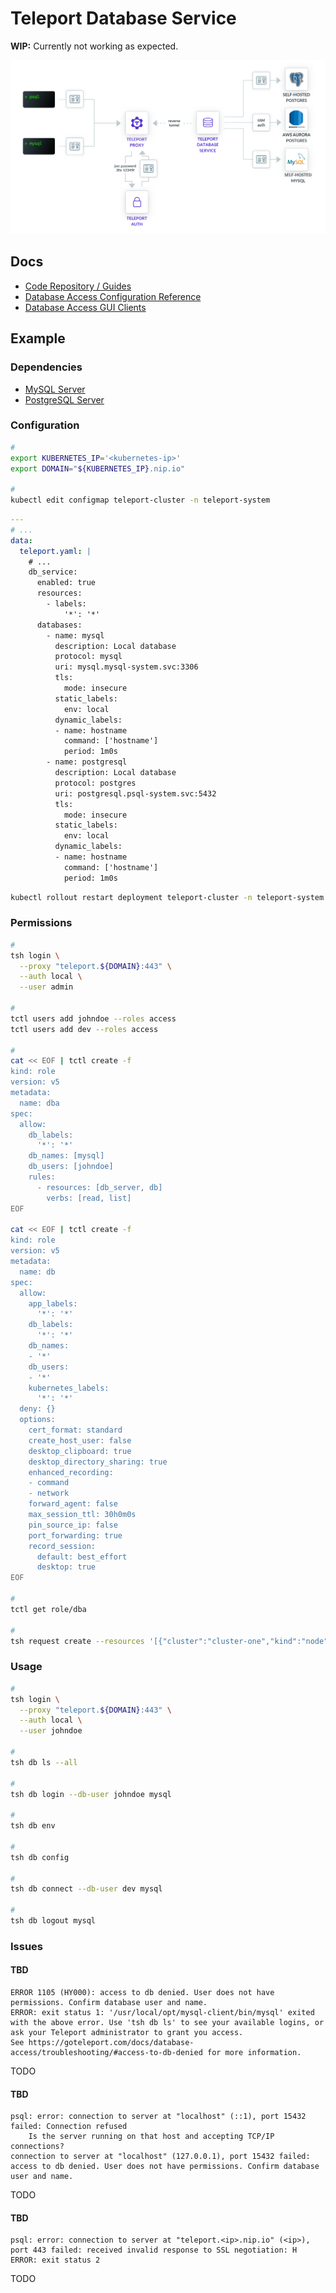 # Teleport Database Service

**WIP:** Currently not working as expected.

<!--
https://github.com/itsvrl/boilerplates/blob/stable/docker-compose/teleport/teleport-config/template.yml
https://github.com/gravitational/teleport/blob/master/rfd/0011-database-access.md
https://github.com/gravitational/teleport/pull/10458
https://github.com/gravitational/teleport/issues/5911
-->

![Teleport Diagram](/assets/images/teleport/diagram.png)

## Docs

- [Code Repository / Guides](https://github.com/gravitational/teleport/tree/master/docs/pages/database-access/guides)
- [Database Access Configuration Reference](https://goteleport.com/docs/database-access/reference/configuration/)
- [Database Access GUI Clients](https://goteleport.com/docs/connect-your-client/gui-clients/)

## Example

### Dependencies

- [MySQL Server](/mysql/server.md#helm)
- [PostgreSQL Server](/postgresql/server.md#helm)

### Configuration

```sh
#
export KUBERNETES_IP='<kubernetes-ip>'
export DOMAIN="${KUBERNETES_IP}.nip.io"

#
kubectl edit configmap teleport-cluster -n teleport-system
```

```yml
---
# ...
data:
  teleport.yaml: |
    # ...
    db_service:
      enabled: true
      resources:
        - labels:
            '*': '*'
      databases:
        - name: mysql
          description: Local database
          protocol: mysql
          uri: mysql.mysql-system.svc:3306
          tls:
            mode: insecure
          static_labels:
            env: local
          dynamic_labels:
          - name: hostname
            command: ['hostname']
            period: 1m0s
        - name: postgresql
          description: Local database
          protocol: postgres
          uri: postgresql.psql-system.svc:5432
          tls:
            mode: insecure
          static_labels:
            env: local
          dynamic_labels:
          - name: hostname
            command: ['hostname']
            period: 1m0s
```

```sh
kubectl rollout restart deployment teleport-cluster -n teleport-system
```

### Permissions

```sh
#
tsh login \
  --proxy "teleport.${DOMAIN}:443" \
  --auth local \
  --user admin

#
tctl users add johndoe --roles access
tctl users add dev --roles access

#
cat << EOF | tctl create -f
kind: role
version: v5
metadata:
  name: dba
spec:
  allow:
    db_labels:
      '*': '*'
    db_names: [mysql]
    db_users: [johndoe]
    rules:
      - resources: [db_server, db]
        verbs: [read, list]
EOF

cat << EOF | tctl create -f
kind: role
version: v5
metadata:
  name: db
spec:
  allow:
    app_labels:
      '*': '*'
    db_labels:
      '*': '*'
    db_names:
    - '*'
    db_users:
    - '*'
    kubernetes_labels:
      '*': '*'
  deny: {}
  options:
    cert_format: standard
    create_host_user: false
    desktop_clipboard: true
    desktop_directory_sharing: true
    enhanced_recording:
    - command
    - network
    forward_agent: false
    max_session_ttl: 30h0m0s
    pin_source_ip: false
    port_forwarding: true
    record_session:
      default: best_effort
      desktop: true
EOF

#
tctl get role/dba

#
tsh request create --resources '[{"cluster":"cluster-one","kind":"node","name":"d774a757-d0cc-4259-8022-61c8d63450fa"}]'
```

<!--
sre
-->

### Usage

```sh
#
tsh login \
  --proxy "teleport.${DOMAIN}:443" \
  --auth local \
  --user johndoe

#
tsh db ls --all

#
tsh db login --db-user johndoe mysql

#
tsh db env

#
tsh db config

#
tsh db connect --db-user dev mysql

#
tsh db logout mysql
```

<!--
#
tctl auth sign --format=openssh --host=teleport.192.168.64.16.nip.io --out=mysql --ttl=2160h
-->

<!-- ### Tips

#### Proxy

```sh
#
tsh proxy db \
  -d \
  -p 15432 \
  --tunnel \
  postgresql

#
tsh proxy db --db-user dev --db-name dev --tunnel postgresql
``` -->

<!-- ### Tips

####

```sh
#
tctl tokens add --type db

#
teleport db start \
  --token=?? \
  --auth-server=teleport.rawkode.sh:443 \
  --name=mongodb \
  --protocol=mongodb \
  --uri=mongodb://mongodb.rawkode.sh:27017
``` -->

### Issues

#### TBD

```log
ERROR 1105 (HY000): access to db denied. User does not have permissions. Confirm database user and name.
ERROR: exit status 1: '/usr/local/opt/mysql-client/bin/mysql' exited with the above error. Use 'tsh db ls' to see your available logins, or ask your Teleport administrator to grant you access.
See https://goteleport.com/docs/database-access/troubleshooting/#access-to-db-denied for more information.
```

TODO

#### TBD

```log
psql: error: connection to server at "localhost" (::1), port 15432 failed: Connection refused
	Is the server running on that host and accepting TCP/IP connections?
connection to server at "localhost" (127.0.0.1), port 15432 failed: access to db denied. User does not have permissions. Confirm database user and name.
```

TODO

#### TBD

```log
psql: error: connection to server at "teleport.<ip>.nip.io" (<ip>), port 443 failed: received invalid response to SSL negotiation: H
ERROR: exit status 2
```

TODO
